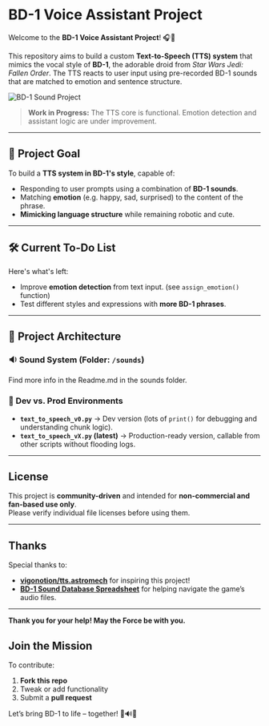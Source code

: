 # BD-1 Voice Assistant Project

Welcome to the **BD-1 Voice Assistant Project**! 🎧🤖

This repository aims to build a custom **Text-to-Speech (TTS) system** that mimics the vocal style of **BD-1**, the adorable droid from *Star Wars Jedi: Fallen Order*. The TTS reacts to user input using pre-recorded BD-1 sounds that are matched to emotion and sentence structure.

![BD-1 Sound Project](https://th.bing.com/th/id/OIP.Shcaq2sc_Ovxg0BefIrLsAHaLO?rs=1&pid=ImgDetMain)

> **Work in Progress:** The TTS core is functional. Emotion detection and assistant logic are under improvement.

---

## 🎯 Project Goal

To build a **TTS system in BD-1's style**, capable of:
- Responding to user prompts using a combination of **BD-1 sounds**.
- Matching **emotion** (e.g. happy, sad, surprised) to the content of the phrase.
- **Mimicking language structure** while remaining robotic and cute.


---

## 🛠️ Current To-Do List

Here's what's left:

- Improve **emotion detection** from text input. (see `assign_emotion()` function)
- Test different styles and expressions with **more BD-1 phrases**.

---

## 🧩 Project Architecture

### 🔉 Sound System (Folder: `/sounds`)
Find more info in the Readme.md in the sounds folder.

### 🧪 Dev vs. Prod Environments

- **`text_to_speech_v0.py`** → Dev version (lots of `print()` for debugging and understanding chunk logic).
- **`text_to_speech_vX.py` (latest)** → Production-ready version, callable from other scripts without flooding logs.

---

## License

This project is **community-driven** and intended for **non-commercial and fan-based use only**.  
Please verify individual file licenses before using them.

---

## Thanks

Special thanks to:  
- **[vigonotion/tts.astromech](https://github.com/vigonotion/tts.astromech)** for inspiring this project!  
- **[BD-1 Sound Database Spreadsheet](https://docs.google.com/spreadsheets/d/1isG7yhRa6qXGd1NMjFjuTrLWa93BwfY8t4Y0y8e7ufs/edit?pli=1&gid=541004497#gid=541004497)** for helping navigate the game’s audio files.  

---

**Thank you for your help! May the Force be with you.** 

## Join the Mission

To contribute:
1. **Fork this repo**
2. Tweak or add functionality
3. Submit a **pull request**

Let’s bring BD-1 to life – together! 💬🔊✨
